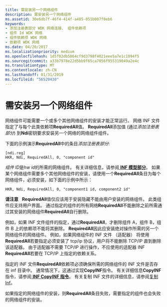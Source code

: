 ```yaml
---
title: 需安装另一个网络组件
description: 需安装另一个网络组件
ms.assetid: 30e6db7f-46f4-414f-a485-051b007f0eb6
keywords:
- 添加注册表部分 WDK 网络连接、 组件依赖项
- 组件 Id WDK 网络
- 组件依赖项 WDK 网络
- 依赖项 WDK 网络
ms.date: 04/20/2017
ms.localizationpriority: medium
ms.openlocfilehash: 1d5f02db5864cf9d3798f4021eee5a7e1c1094f5
ms.sourcegitcommit: a33b7978e22d5bb9f65ca7056f955319049a2e4c
ms.translationtype: MT
ms.contentlocale: zh-CN
ms.lasthandoff: 01/31/2019
ms.locfileid: "56520430"
---
```

# <a name="requiring-the-installation-of-another-network-component"></a>需安装另一个网络组件





网络组件可能需要一个或多个其他网络组件的安装才能正常运行。 网络 INF 文件指定了与每个此类依赖项**RequiredAll**值。 **RequiredAll**添加值 (通过*添加注册表部分*) 到**Ndi**密钥要求安装另一个网络的网络组件组件。

下面的示例演示**RequiredAll**中的条目*添加注册表部分*:

```INF
[ndi.reg]
HKR, Ndi, RequiredAll, 0, "component id"
```

*组件 ID*是*hw id*的所需的网络组件。 有关详细信息，请参阅[ **INF 模型部分**](https://msdn.microsoft.com/library/windows/hardware/ff547456)。 如果某个网络组件需要多个其他网络组件的安装，请使用一个**RequiredAll**条目为每个网络组件，必须安装，如下面的示例中所示：

```INF
HKR, Ndi, RequiredAll, 0, "component1 id, component2 id"
```

**请注意**   **RequiredAll**值仅应该用于安装隐藏不能由用户安装的网络组件。 此类组件应支持用户界面。 通过指定的组件的所有网络**RequiredAll**不能删除之前所需通过其安装的网络组件**RequiredAll**自行删除。

 

例如，如果 INF 文件组件的指定，通过**RequiredAll**，才删除组件 A，组件 B，组件 B 上的依赖项不能将其删除。 **RequiredAll**因此应安装绝对操作所需的另一个网络组件的网络组件。 例如，如果网络组件的 INF 文件 （适配器） 将使用**RequiredAll**若要指定必须安装了 tcp/ip 协议，用户将不能删除 TCP/IP 直到删除该适配器。 由于适配器不需要 TCP/IP 进行操作，不应使用的适配器 INF **RequiredAll**若要在 TCP/IP 上指定的依赖关系。

指定的 INF 文件**RequiredAll**依赖项必须确保所需的网络组件的 INF 文件是否存在 inf 目录中。 通常情况下，这通过实现**CopyINF**指令。 有关详细信息**CopyINF**指令，请参阅[ **INF CopyINF 指令**](https://msdn.microsoft.com/library/windows/hardware/ff547317)。 有关复制 INF 文件的详细信息，请参阅[复制 Inf](https://msdn.microsoft.com/library/windows/hardware/ff540117)。

如果指定的网络组件的安装，则**RequiredAll**条目失败，需要指定的组件也会失败的网络组件的安装。

 

 





